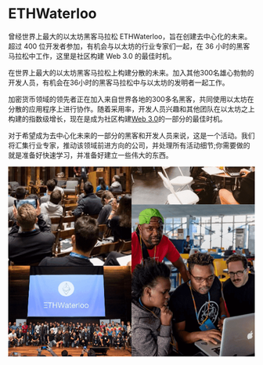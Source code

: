 # 

# ETHWaterloo

曾经世界上最大的以太坊黑客马拉松 ETHWaterloo，旨在创建去中心化的未来。超过 400 位开发者参加，有机会与以太坊的行业专家们一起，在 36 小时的黑客马拉松中工作，这里是社区构建 Web 3.0 的最佳时机。

在世界上最大的以太坊黑客马拉松上构建分散的未来。加入其他300名雄心勃勃的开发人员，有机会在36小时的黑客马拉松中与以太坊的发明者一起工作。

加密货币领域的领先者正在加入来自世界各地的300多名黑客，共同使用以太坊在分散的应用程序上进行协作。随着采用率，开发人员兴趣和其他团队在以太坊之上构建的指数级增长，现在是成为社区构建[Web 3.0](http://gavwood.com/dappsweb3.html)的一部分的最佳时机。

对于希望成为去中心化未来的一部分的黑客和开发人员来说，这是一个活动。我们将汇集行业专家，推动该领域前进方向的公司，并处理所有活动细节;你需要做的就是准备好快速学习，并准备好建立一些伟大的东西。

![image-20220721101256180](image-20220721101256180.png)

